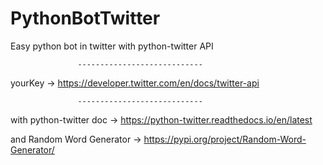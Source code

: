# PythonBotTwitter
Easy python bot in twitter with python-twitter API

                   ----------------------------

yourKey -> https://developer.twitter.com/en/docs/twitter-api


                   ----------------------------
with python-twitter doc -> https://python-twitter.readthedocs.io/en/latest


and Random Word Generator -> https://pypi.org/project/Random-Word-Generator/
